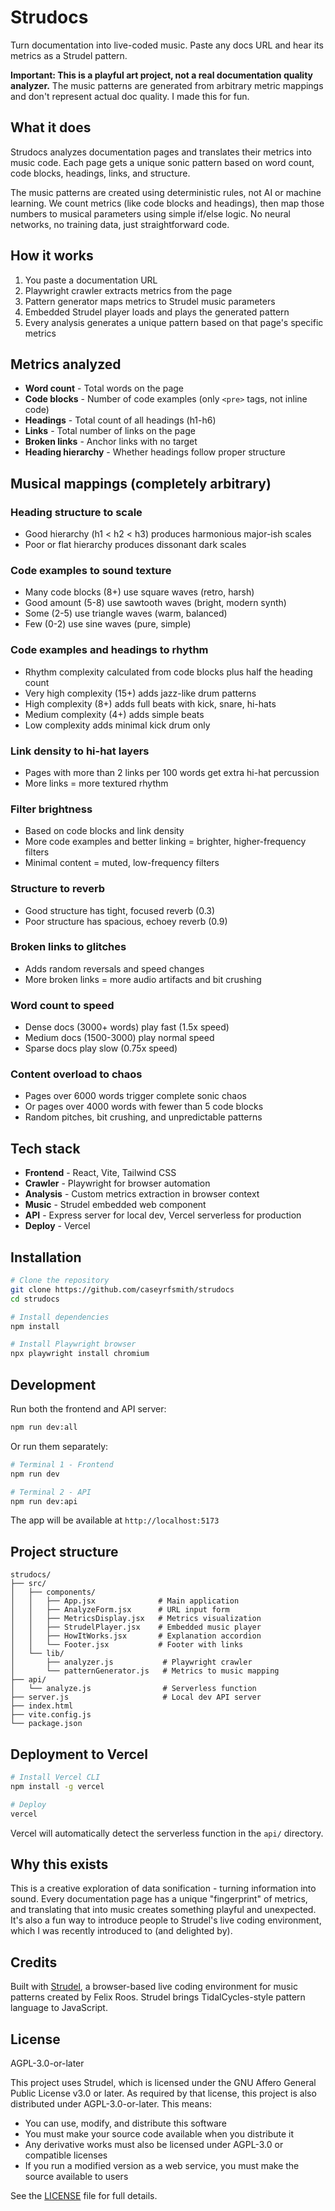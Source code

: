 # Strudocs

Turn documentation into live-coded music. Paste any docs URL and hear its metrics as a Strudel pattern.

**Important: This is a playful art project, not a real documentation quality analyzer.** The music patterns are generated from arbitrary metric mappings and don't represent actual doc quality. I made this for fun. 

## What it does

Strudocs analyzes documentation pages and translates their metrics into music code. Each page gets a unique sonic pattern based on word count, code blocks, headings, links, and structure.

The music patterns are created using deterministic rules, not AI or machine learning. We count metrics (like code blocks and headings), then map those numbers to musical parameters using simple if/else logic. No neural networks, no training data, just straightforward code.

## How it works

1. You paste a documentation URL
2. Playwright crawler extracts metrics from the page
3. Pattern generator maps metrics to Strudel music parameters
4. Embedded Strudel player loads and plays the generated pattern
5. Every analysis generates a unique pattern based on that page's specific metrics

## Metrics analyzed

- **Word count** - Total words on the page
- **Code blocks** - Number of code examples (only `<pre>` tags, not inline code)
- **Headings** - Total count of all headings (h1-h6)
- **Links** - Total number of links on the page
- **Broken links** - Anchor links with no target
- **Heading hierarchy** - Whether headings follow proper structure

## Musical mappings (completely arbitrary)

### Heading structure to scale
- Good hierarchy (h1 < h2 < h3) produces harmonious major-ish scales
- Poor or flat hierarchy produces dissonant dark scales

### Code examples to sound texture
- Many code blocks (8+) use square waves (retro, harsh)
- Good amount (5-8) use sawtooth waves (bright, modern synth)
- Some (2-5) use triangle waves (warm, balanced)
- Few (0-2) use sine waves (pure, simple)

### Code examples and headings to rhythm
- Rhythm complexity calculated from code blocks plus half the heading count
- Very high complexity (15+) adds jazz-like drum patterns
- High complexity (8+) adds full beats with kick, snare, hi-hats
- Medium complexity (4+) adds simple beats
- Low complexity adds minimal kick drum only

### Link density to hi-hat layers
- Pages with more than 2 links per 100 words get extra hi-hat percussion
- More links = more textured rhythm

### Filter brightness
- Based on code blocks and link density
- More code examples and better linking = brighter, higher-frequency filters
- Minimal content = muted, low-frequency filters

### Structure to reverb
- Good structure has tight, focused reverb (0.3)
- Poor structure has spacious, echoey reverb (0.9)

### Broken links to glitches
- Adds random reversals and speed changes
- More broken links = more audio artifacts and bit crushing

### Word count to speed
- Dense docs (3000+ words) play fast (1.5x speed)
- Medium docs (1500-3000) play normal speed
- Sparse docs play slow (0.75x speed)

### Content overload to chaos
- Pages over 6000 words trigger complete sonic chaos
- Or pages over 4000 words with fewer than 5 code blocks
- Random pitches, bit crushing, and unpredictable patterns

## Tech stack

- **Frontend** - React, Vite, Tailwind CSS
- **Crawler** - Playwright for browser automation
- **Analysis** - Custom metrics extraction in browser context
- **Music** - Strudel embedded web component
- **API** - Express server for local dev, Vercel serverless for production
- **Deploy** - Vercel

## Installation

```bash
# Clone the repository
git clone https://github.com/caseyrfsmith/strudocs
cd strudocs

# Install dependencies
npm install

# Install Playwright browser
npx playwright install chromium
```

## Development

Run both the frontend and API server:

```bash
npm run dev:all
```

Or run them separately:

```bash
# Terminal 1 - Frontend
npm run dev

# Terminal 2 - API
npm run dev:api
```

The app will be available at `http://localhost:5173`

## Project structure

```
strudocs/
├── src/
│   ├── components/
│   │   ├── App.jsx              # Main application
│   │   ├── AnalyzeForm.jsx      # URL input form
│   │   ├── MetricsDisplay.jsx   # Metrics visualization
│   │   ├── StrudelPlayer.jsx    # Embedded music player
│   │   ├── HowItWorks.jsx       # Explanation accordion
│   │   └── Footer.jsx           # Footer with links
│   └── lib/
│       ├── analyzer.js           # Playwright crawler
│       └── patternGenerator.js   # Metrics to music mapping
├── api/
│   └── analyze.js                # Serverless function
├── server.js                     # Local dev API server
├── index.html
├── vite.config.js
└── package.json
```

## Deployment to Vercel

```bash
# Install Vercel CLI
npm install -g vercel

# Deploy
vercel
```

Vercel will automatically detect the serverless function in the `api/` directory.


## Why this exists

This is a creative exploration of data sonification - turning information into sound. Every documentation page has a unique "fingerprint" of metrics, and translating that into music creates something playful and unexpected. It's also a fun way to introduce people to Strudel's live coding environment, which I was recently introduced to (and delighted by).

## Credits

Built with [Strudel](https://strudel.cc/), a browser-based live coding environment for music patterns created by Felix Roos. Strudel brings TidalCycles-style pattern language to JavaScript.

## License

AGPL-3.0-or-later

This project uses Strudel, which is licensed under the GNU Affero General Public License v3.0 or later. As required by that license, this project is also distributed under AGPL-3.0-or-later. This means:

- You can use, modify, and distribute this software
- You must make your source code available when you distribute it
- Any derivative works must also be licensed under AGPL-3.0 or compatible licenses
- If you run a modified version as a web service, you must make the source available to users

See the [LICENSE](LICENSE) file for full details.